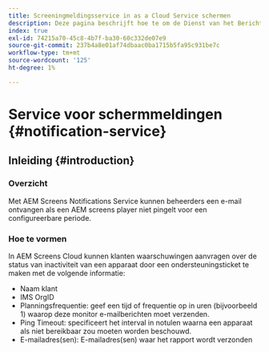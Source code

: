 ```yaml
---
title: Screeningmeldingsservice in as a Cloud Service schermen
description: Deze pagina beschrijft hoe te om de Dienst van het Bericht in as a Cloud Service Schermen te vormen.
index: true
exl-id: 74215a70-45c8-4b7f-ba30-60c332de07e9
source-git-commit: 237b4a8e01af74dbaac0ba1715b5fa95c931be7c
workflow-type: tm+mt
source-wordcount: '125'
ht-degree: 1%

---
```


# Service voor schermmeldingen {#notification-service}

## Inleiding {#introduction}

### Overzicht

Met AEM Screens Notifications Service kunnen beheerders een e-mail ontvangen als een AEM screens player niet pingelt voor een configureerbare periode.

### Hoe te vormen

In AEM Screens Cloud kunnen klanten waarschuwingen aanvragen over de status van inactiviteit van een apparaat door een ondersteuningsticket te maken met de volgende informatie:

* Naam klant
* IMS OrgID
* Planningsfrequentie: geef een tijd of frequentie op in uren (bijvoorbeeld 1) waarop deze monitor e-mailberichten moet verzenden.
* Ping Timeout: specificeert het interval in notulen waarna een apparaat als niet bereikbaar zou moeten worden beschouwd.
* E-mailadres(sen): E-mailadres(sen) waar het rapport wordt verzonden
